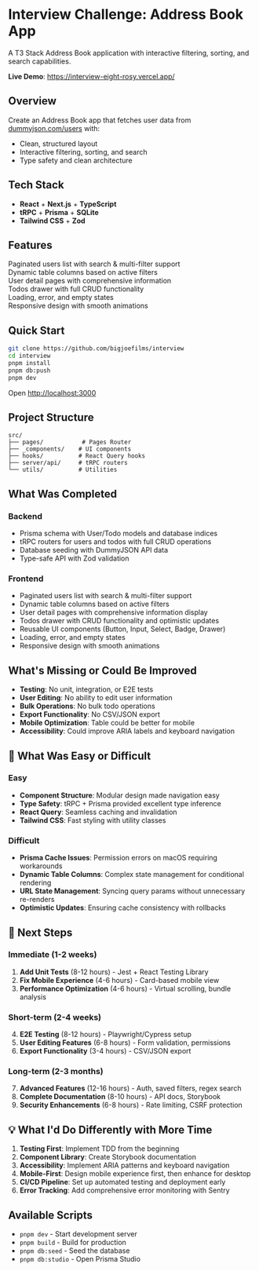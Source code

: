 # Interview Challenge: Address Book App

A T3 Stack Address Book application with interactive filtering, sorting, and search capabilities.

 **Live Demo**: <https://interview-eight-rosy.vercel.app/>

## Overview

Create an Address Book app that fetches user data from [dummyjson.com/users](https://dummyjson.com/users) with:
- Clean, structured layout
- Interactive filtering, sorting, and search
- Type safety and clean architecture

## Tech Stack

- **React** + **Next.js** + **TypeScript**
- **tRPC** + **Prisma** + **SQLite**
- **Tailwind CSS** + **Zod**

## Features

Paginated users list with search & multi-filter support  
Dynamic table columns based on active filters  
User detail pages with comprehensive information  
Todos drawer with full CRUD functionality  
Loading, error, and empty states  
Responsive design with smooth animations  

## Quick Start

```bash
git clone https://github.com/bigjoefilms/interview
cd interview
pnpm install
pnpm db:push
pnpm dev
```

Open <http://localhost:3000>

## Project Structure

```
src/
├── pages/           # Pages Router
├── _components/    # UI components
├── hooks/          # React Query hooks
├── server/api/     # tRPC routers
└── utils/          # Utilities
```

##  What Was Completed

### Backend
-  Prisma schema with User/Todo models and database indices
-  tRPC routers for users and todos with full CRUD operations
-  Database seeding with DummyJSON API data
-  Type-safe API with Zod validation

### Frontend
-  Paginated users list with search & multi-filter support
-  Dynamic table columns based on active filters
-  User detail pages with comprehensive information display
-  Todos drawer with CRUD functionality and optimistic updates
-  Reusable UI components (Button, Input, Select, Badge, Drawer)
-  Loading, error, and empty states
-  Responsive design with smooth animations

##  What's Missing or Could Be Improved

-  **Testing**: No unit, integration, or E2E tests
-  **User Editing**: No ability to edit user information
-  **Bulk Operations**: No bulk todo operations
-  **Export Functionality**: No CSV/JSON export
-  **Mobile Optimization**: Table could be better for mobile
-  **Accessibility**: Could improve ARIA labels and keyboard navigation

## 🎯 What Was Easy or Difficult

### Easy
- **Component Structure**: Modular design made navigation easy
- **Type Safety**: tRPC + Prisma provided excellent type inference
- **React Query**: Seamless caching and invalidation
- **Tailwind CSS**: Fast styling with utility classes

### Difficult
- **Prisma Cache Issues**: Permission errors on macOS requiring workarounds
- **Dynamic Table Columns**: Complex state management for conditional rendering
- **URL State Management**: Syncing query params without unnecessary re-renders
- **Optimistic Updates**: Ensuring cache consistency with rollbacks

## 🚀 Next Steps

### Immediate (1-2 weeks)
1. **Add Unit Tests** (8-12 hours) - Jest + React Testing Library
2. **Fix Mobile Experience** (4-6 hours) - Card-based mobile view
3. **Performance Optimization** (4-6 hours) - Virtual scrolling, bundle analysis

### Short-term (2-4 weeks)
4. **E2E Testing** (8-12 hours) - Playwright/Cypress setup
5. **User Editing Features** (6-8 hours) - Form validation, permissions
6. **Export Functionality** (3-4 hours) - CSV/JSON export

### Long-term (2-3 months)
7. **Advanced Features** (12-16 hours) - Auth, saved filters, regex search
8. **Complete Documentation** (8-10 hours) - API docs, Storybook
9. **Security Enhancements** (6-8 hours) - Rate limiting, CSRF protection

## 💡 What I'd Do Differently with More Time

1. **Testing First**: Implement TDD from the beginning
2. **Component Library**: Create Storybook documentation
3. **Accessibility**: Implement ARIA patterns and keyboard navigation
4. **Mobile-First**: Design mobile experience first, then enhance for desktop
5. **CI/CD Pipeline**: Set up automated testing and deployment early
6. **Error Tracking**: Add comprehensive error monitoring with Sentry

## Available Scripts

- `pnpm dev` - Start development server
- `pnpm build` - Build for production
- `pnpm db:seed` - Seed the database
- `pnpm db:studio` - Open Prisma Studio
